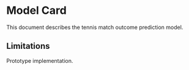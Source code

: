 # Model Card

This document describes the tennis match outcome prediction model.

## Limitations

Prototype implementation.

